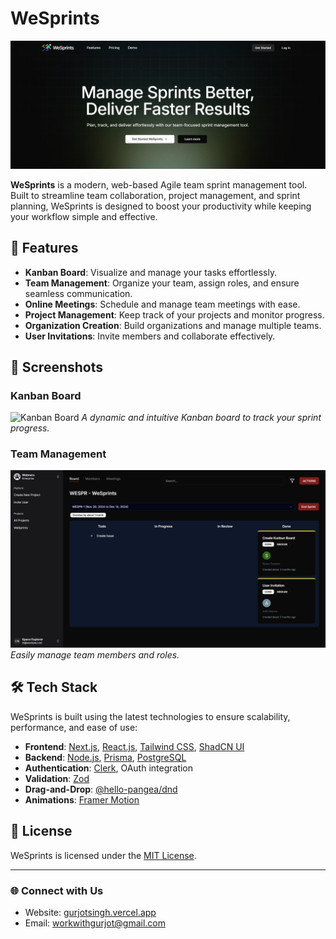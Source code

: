 # WeSprints

![WeSprints Banner](https://raw.githubusercontent.com/gurjotsingh22022/WeSprints/refs/heads/main/demo/landingPage.png)

**WeSprints** is a modern, web-based Agile team sprint management tool. Built to streamline team collaboration, project management, and sprint planning, WeSprints is designed to boost your productivity while keeping your workflow simple and effective.

## 🚀 Features

- **Kanban Board**: Visualize and manage your tasks effortlessly.
- **Team Management**: Organize your team, assign roles, and ensure seamless communication.
- **Online Meetings**: Schedule and manage team meetings with ease.
- **Project Management**: Keep track of your projects and monitor progress.
- **Organization Creation**: Build organizations and manage multiple teams.
- **User Invitations**: Invite members and collaborate effectively.

## 🌟 Screenshots

### Kanban Board
![Kanban Board](https://raw.githubusercontent.com/yourusername/yourrepo/main/demo/KunBun.jpg)
_A dynamic and intuitive Kanban board to track your sprint progress._

### Team Management
![Team Management](https://raw.githubusercontent.com/gurjotsingh22022/WeSprints/refs/heads/main/demo/KunBun.png)
_Easily manage team members and roles._


## 🛠 Tech Stack

WeSprints is built using the latest technologies to ensure scalability, performance, and ease of use:

- **Frontend**: [Next.js](https://nextjs.org/), [React.js](https://reactjs.org/), [Tailwind CSS](https://tailwindcss.com/), [ShadCN UI](https://shadcn.dev/)
- **Backend**: [Node.js](https://nodejs.org/), [Prisma](https://www.prisma.io/), [PostgreSQL](https://www.postgresql.org/)
- **Authentication**: [Clerk](https://clerk.dev/), OAuth integration
- **Validation**: [Zod](https://zod.dev/)
- **Drag-and-Drop**: [@hello-pangea/dnd](https://hello-pangea.github.io/dnd/)
- **Animations**: [Framer Motion](https://www.framer.com/motion/)


## 📜 License

WeSprints is licensed under the [MIT License](LICENSE).

---

### 🌐 Connect with Us

- Website: [gurjotsingh.vercel.app](https://gurjotsingh.vercel.app)
- Email: [workwithgurjot@gmail.com](mailto:workwithgurjot@gmail.com)
